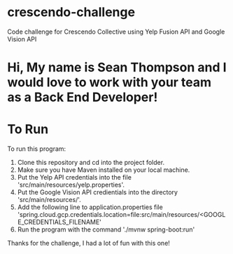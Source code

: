 # crescendo-challenge
Code challenge for Crescendo Collective using Yelp Fusion API and Google Vision API

<h1>Hi, My name is Sean Thompson and I would love to work with your team as a Back End Developer!</h1>

# To Run
To run this program: <br>
1. Clone this repository and cd into the project folder.<br>
2. Make sure you have Maven installed on your local machine.<br>
3. Put the Yelp API credentials into the file 'src/main/resources/yelp.properties'.<br>
4. Put the Google Vision API credientials into the directory 'src/main/resources/'.<br>
5. Add the following line to application.properties file 'spring.cloud.gcp.credentials.location=file:src/main/resources/<GOOGLE_CREDENTIALS_FILENAME'<br>
6. Run the program with the command './mvnw spring-boot:run'<br>

Thanks for the challenge, I had a lot of fun with this one!
